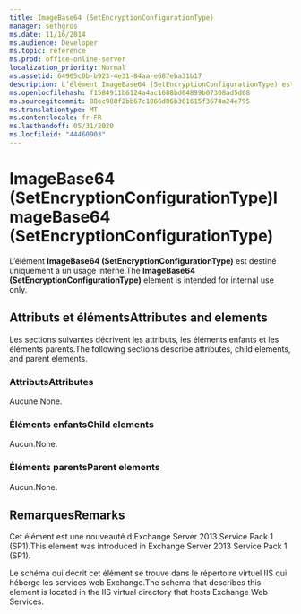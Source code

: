 ```yaml
---
title: ImageBase64 (SetEncryptionConfigurationType)
manager: sethgros
ms.date: 11/16/2014
ms.audience: Developer
ms.topic: reference
ms.prod: office-online-server
localization_priority: Normal
ms.assetid: 64905c0b-b923-4e31-84aa-e687eba31b17
description: L’élément ImageBase64 (SetEncryptionConfigurationType) est destiné uniquement à un usage interne.
ms.openlocfilehash: f1584911b6124a4ac1688bd64899b07308ad5d68
ms.sourcegitcommit: 88ec988f2bb67c1866d06b361615f3674a24e795
ms.translationtype: MT
ms.contentlocale: fr-FR
ms.lasthandoff: 05/31/2020
ms.locfileid: "44460903"
---
```

# <a name="imagebase64-setencryptionconfigurationtype"></a><span data-ttu-id="6e21e-103">ImageBase64 (SetEncryptionConfigurationType)</span><span class="sxs-lookup"><span data-stu-id="6e21e-103">ImageBase64 (SetEncryptionConfigurationType)</span></span>

<span data-ttu-id="6e21e-104">L’élément **ImageBase64 (SetEncryptionConfigurationType)** est destiné uniquement à un usage interne.</span><span class="sxs-lookup"><span data-stu-id="6e21e-104">The **ImageBase64 (SetEncryptionConfigurationType)** element is intended for internal use only.</span></span> 

## <a name="attributes-and-elements"></a><span data-ttu-id="6e21e-105">Attributs et éléments</span><span class="sxs-lookup"><span data-stu-id="6e21e-105">Attributes and elements</span></span>

<span data-ttu-id="6e21e-106">Les sections suivantes décrivent les attributs, les éléments enfants et les éléments parents.</span><span class="sxs-lookup"><span data-stu-id="6e21e-106">The following sections describe attributes, child elements, and parent elements.</span></span>
  
### <a name="attributes"></a><span data-ttu-id="6e21e-107">Attributs</span><span class="sxs-lookup"><span data-stu-id="6e21e-107">Attributes</span></span>

<span data-ttu-id="6e21e-108">Aucune.</span><span class="sxs-lookup"><span data-stu-id="6e21e-108">None.</span></span>
  
### <a name="child-elements"></a><span data-ttu-id="6e21e-109">Éléments enfants</span><span class="sxs-lookup"><span data-stu-id="6e21e-109">Child elements</span></span>

<span data-ttu-id="6e21e-110">Aucun.</span><span class="sxs-lookup"><span data-stu-id="6e21e-110">None.</span></span>
  
### <a name="parent-elements"></a><span data-ttu-id="6e21e-111">Éléments parents</span><span class="sxs-lookup"><span data-stu-id="6e21e-111">Parent elements</span></span>

<span data-ttu-id="6e21e-112">Aucun.</span><span class="sxs-lookup"><span data-stu-id="6e21e-112">None.</span></span>
  
## <a name="remarks"></a><span data-ttu-id="6e21e-113">Remarques</span><span class="sxs-lookup"><span data-stu-id="6e21e-113">Remarks</span></span>

<span data-ttu-id="6e21e-114">Cet élément est une nouveauté d'Exchange Server 2013 Service Pack 1 (SP1).</span><span class="sxs-lookup"><span data-stu-id="6e21e-114">This element was introduced in Exchange Server 2013 Service Pack 1 (SP1).</span></span>
  
<span data-ttu-id="6e21e-115">Le schéma qui décrit cet élément se trouve dans le répertoire virtuel IIS qui héberge les services web Exchange.</span><span class="sxs-lookup"><span data-stu-id="6e21e-115">The schema that describes this element is located in the IIS virtual directory that hosts Exchange Web Services.</span></span>
  

